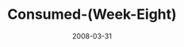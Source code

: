 ---
layout: music 
title: "Consumed-(Week-Eight)"
series: "Consumed"
date: 2008-03-31 
description: ""
audio: "http://s3.amazonaws.com/crossroadsaudiomessages/Consumed_8_03-30-08_Tome_webaudio.mp3"
audio-duration: "48:14"
---